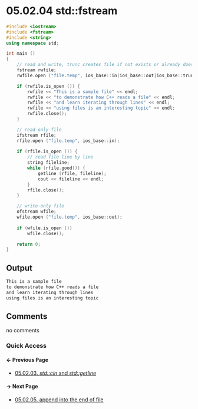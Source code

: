 # 05.02.04 std::fstream

```cxx
#include <iostream>
#include <fstream>
#include <string>
using namespace std;

int main ()
{
    // read and write, trunc creates file if not exists or already does
    fstream rwfile;
    rwfile.open ("file.temp", ios_base::in|ios_base::out|ios_base::trunc);

    if (rwfile.is_open ()) {
        rwfile << "This is a sample file" << endl;
        rwfile << "to demonstrate how C++ reads a file" << endl;
        rwfile << "and learn iterating through lines" << endl;
        rwfile << "using files is an interesting topic" << endl;
        rwfile.close();
    }

    // read-only file
    ifstream rfile;
    rfile.open ("file.temp", ios_base::in);
    
    if (rfile.is_open ()) {
        // read file line by line
        string fileline;
        while (rfile.good()) {
            getline (rfile, fileline);
            cout << fileline << endl;
        }
        rfile.close();
    }

    // write-only file
    ofstream wfile;
    wfile.open ("file.temp", ios_base::out);
    
    if (wfile.is_open ())
        wfile.close();

    return 0;
}
```

## Output

```txt
This is a sample file
to demonstrate how C++ reads a file
and learn iterating through lines
using files is an interesting topic

```

## Comments

no comments

### Quick Access

<div class="previous_page pagination">

#### &#8592; Previous Page

* [05.02.03. *std::cin* and *std::getline*](./../../05.advanced/02.streams/03.cin.md)

</div>
<div class="next_page pagination">

#### &#8594; Next Page

* [05.02.05. append into the end of file](./../../05.advanced/02.streams/05.append.md)

</div>

